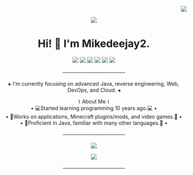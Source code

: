 <p align='right'>
 <img src="https://komarev.com/ghpvc/?username=Mikedeejay2&style=flat-square" />
</p>

<p align='center'>
 <img src="https://user-images.githubusercontent.com/58639173/97764529-51f86b80-1ae5-11eb-8576-bcb53d8f9324.png" />
</p>
<h1 align='center'>
  Hi! 👋 I'm Mikedeejay2.
</h1>

<p align='center'>
 <img src="https://img.shields.io/badge/java-%23ED8B00.svg?&style=for-the-badge&logo=java&logoColor=white" />
 <img src="https://img.shields.io/badge/C%2B%2B-00599C?style=for-the-badge&logo=c%2B%2B&logoColor=white" />
 <img src="https://img.shields.io/badge/JavaScript-323330?style=for-the-badge&logo=javascript&logoColor=F7DF1E" />
 <img src="https://img.shields.io/badge/Python-FFD43B?style=for-the-badge&logo=python&logoColor=blue" />
 <img src="https://img.shields.io/badge/HTML5-E34F26?style=for-the-badge&logo=html5&logoColor=white" />
 <img src="https://img.shields.io/badge/CSS3-1572B6?style=for-the-badge&logo=css3&logoColor=white" />
</p>

<p align='center'>
 ─────────────────
</p>

<p align='center'>
 ▸ I'm currently focusing on advanced Java, reverse engineering, Web, DevOps, and Cloud. ◂
</p>

<p align='center'>
 ⌇ About Me ⌇ <br>
  • 💻Started learning programming 10 years ago.💻 •  <br>
  • 🧱Works on applications, Minecraft plugins/mods, and video games.🧱 •  <br>
  • 🌠Proficient in Java, familiar with many other languages.🌠 •  <br>
</p>

<p align='center'>
 ─────────────────
</p>

<p align='center'>
 <img src="https://github-readme-stats.vercel.app/api?username=Mikedeejay2&include_all_commits=true&count_private=true&show_icons=true&theme=tokyonight&hide=contribs" />
</p>

<p align='center'>
 <img src="https://img.shields.io/badge/Mikedeejay2%233606-%237289DA.svg?&style=for-the-badge&logo=discord&logoColor=white" />
</p>

<p align='center'>
 ─────────────────
 </p>
